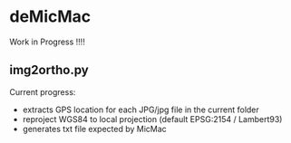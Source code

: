 # deMicMac

Work in Progress !!!!

## img2ortho.py

Current progress:
- extracts GPS location for each JPG/jpg file in the current folder
- reproject WGS84 to local projection (default EPSG:2154 / Lambert93)
- generates txt file expected by MicMac
